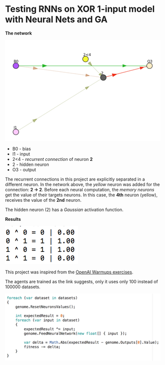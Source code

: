 # Testing RNNs on XOR 1-input model with Neural Nets and GA

**The network**

![rnn-xor-network](./aux/rnn-xor.png)

  * B0 - bias
  * I1 - input
  * 2<4 - *recurrent connection* of neuron **2**
  * 2 - hidden neuron
  * O3 - output

The recurrent connections in this project are explicitly separated in a different neuron. In the network above, the *yellow* neuron was added for the connection: **2 -> 2**. Before each neural computation, the *memory neurons* get the value of their targets neurons. In this case, the **4th** neuron (yellow), receives the value of the **2nd** neuron.

The hidden neuron (2) has a *Gaussian* activation function.

**Results**

![rnn-xor-network](./aux/rnn-xor-result.png)

This project was inspired from the [OpenAI Warmups exercises](https://blog.openai.com/requests-for-research-2/).

The agents are trained as the link suggests, only it uses only 100 instead of 100000 datasets.

![](./aux/fitness-calculation.png)

